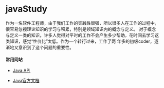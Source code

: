 # javaStudy
作为一名软件工程师，由于我们工作的实践性很强，所以很多人在工作的过程中，很容易忽视理论知识的学习与积累，特别是领域知识内的概念与定义。
对于概念与定义一类的知识，许多人觉得对平时的工作不会产生多少帮助，花时间去学习这类知识，感觉“性价比”太低。作为一个转行过来，工作了两
年多的初级coder，逐渐地又意识到了这个问题的重要性。

#### 常用网站
* <a href="https://www.oracle.com/technetwork/java/api-141528.html" target="_blank">Java API</a>

* <a href="https://docs.oracle.com/en/java/javase/index.html" target="_blank">Java官方文档</a>

